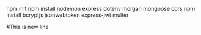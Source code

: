 npm init
npm install nodemon express dotenv morgan mongoose cors
npm install bcryptjs jsonwebtoken express-jwt multer

#This is new line


